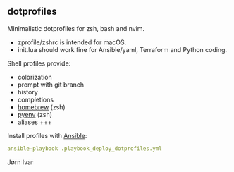 ## dotprofiles
Minimalistic dotprofiles for zsh, bash and nvim.
- zprofile/zshrc is intended for macOS.
- init.lua should work fine for Ansible/yaml, Terraform and Python coding.

Shell profiles provide:
- colorization
- prompt with git branch
- history
- completions
- [homebrew](https://github.com/Homebrew) (zsh)
- [pyenv](https://github.com/pyenv/pyenv) (zsh)
- aliases +++

Install profiles with [Ansible](https://github.com/ansible/ansible):
```YAML
ansible-playbook .playbook_deploy_dotprofiles.yml
```
Jørn Ivar
